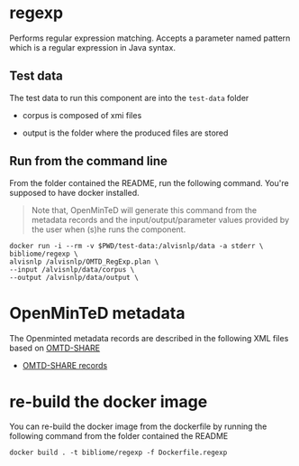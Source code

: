 # regexp
Performs regular expression matching. Accepts a parameter named pattern which is a regular expression in Java syntax. 

## Test data
The test data to run this component are into the `test-data` folder
 
* corpus is composed of xmi files

* output is the folder where the produced files are stored

## Run from the command line

From the folder contained the README, run the following command. You're supposed to have docker installed.
> Note that, OpenMinTeD will generate this command from the metadata records and the input/output/parameter values provided by the user when (s)he runs the component. 

```
docker run -i --rm -v $PWD/test-data:/alvisnlp/data -a stderr \
bibliome/regexp \
alvisnlp /alvisnlp/OMTD_RegExp.plan \
--input /alvisnlp/data/corpus \
--output /alvisnlp/data/output \
```

# OpenMinTeD metadata

The Openminted metadata records are described in the following XML files based on [OMTD-SHARE](https://openminted.github.io/releases/omtd-share/)
* [OMTD-SHARE records](regexp.xml)

# re-build the docker image
You can re-build the docker image from the dockerfile by running the following command from the folder contained the README
```
docker build . -t bibliome/regexp -f Dockerfile.regexp
```

